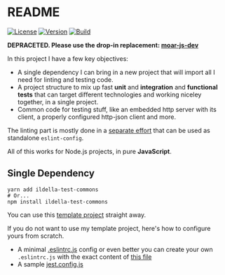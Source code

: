 # README

[![License](https://img.shields.io/badge/License-MIT-yellow.svg)](https://opensource.org/licenses/MIT)
[![Version](https://img.shields.io/npm/v/ildella-test-commons.svg?style=flat-square)](https://npmjs.com/package/ildella-test-commons)
[![Build](https://github.com/ildella/ildella-test-commons/actions/workflows/build.yml/badge.svg)](https://github.com/ildella/ildella-test-commons/actions)

**DEPRACETED. Please use the drop-in replacement: [moar-js-dev](https://github.com/ildella/moar-js-dev)**

In this project I have a few key objectives: 

  * A single dependency I can bring in a new project that will import all I need for linting and testing code. 
  * A project structure to mix up fast **unit** and **integration** and **functional tests** that can target different technologies and working niceley together, in a single project.
  * Common code for testing stuff, like an embedded http server with its client, a properly configured http-json client and more.
  
The linting part is mostly done in a [separate effort](https://github.com/ildella/eslint-config-node-opinionated) that can be used as standalone `eslint-config`.

All of this works for Node.js projects, in pure **JavaScript**.

## Single Dependency

```shell
yarn add ildella-test-commons
# Or...
npm install ildella-test-commons
```

You can use this [template project](https://github.com/ildella/ildella-nodejs-template/) straight away.

If you do not want to use my template project, here's how to configure yours from scratch.
  
  * A minimal [.eslintrc.js](./.eslintrc.js) config or even better you can create your own `.eslintrc.js` with the exact content of [this file](src/eslint/jest-fp-unicorn-eslint-config.js)
  * A sample [jest.config.js](./jest.config.js)
